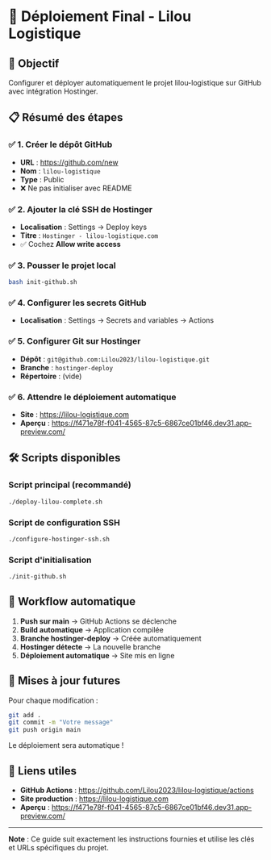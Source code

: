 # 🚀 Déploiement Final - Lilou Logistique

## 🎯 Objectif
Configurer et déployer automatiquement le projet lilou-logistique sur GitHub avec intégration Hostinger.

## 📋 Résumé des étapes

### ✅ 1. Créer le dépôt GitHub
- **URL** : https://github.com/new
- **Nom** : `lilou-logistique`
- **Type** : Public
- ❌ Ne pas initialiser avec README

### ✅ 2. Ajouter la clé SSH de Hostinger
- **Localisation** : Settings → Deploy keys
- **Titre** : `Hostinger - lilou-logistique.com`
- ✅ Cochez **Allow write access**

### ✅ 3. Pousser le projet local
```bash
bash init-github.sh
```

### ✅ 4. Configurer les secrets GitHub
- **Localisation** : Settings → Secrets and variables → Actions

### ✅ 5. Configurer Git sur Hostinger
- **Dépôt** : `git@github.com:Lilou2023/lilou-logistique.git`
- **Branche** : `hostinger-deploy`
- **Répertoire** : (vide)

### ✅ 6. Attendre le déploiement automatique
- **Site** : https://lilou-logistique.com
- **Aperçu** : https://f471e78f-f041-4565-87c5-6867ce01bf46.dev31.app-preview.com/

## 🛠️ Scripts disponibles

### Script principal (recommandé)
```bash
./deploy-lilou-complete.sh
```

### Script de configuration SSH
```bash
./configure-hostinger-ssh.sh
```

### Script d'initialisation
```bash
./init-github.sh
```

## 🔄 Workflow automatique

1. **Push sur main** → GitHub Actions se déclenche
2. **Build automatique** → Application compilée
3. **Branche hostinger-deploy** → Créée automatiquement
4. **Hostinger détecte** → La nouvelle branche
5. **Déploiement automatique** → Site mis en ligne

## 🚀 Mises à jour futures

Pour chaque modification :
```bash
git add .
git commit -m "Votre message"
git push origin main
```
Le déploiement sera automatique !

## 🔗 Liens utiles

- **GitHub Actions** : https://github.com/Lilou2023/lilou-logistique/actions
- **Site production** : https://lilou-logistique.com
- **Aperçu** : https://f471e78f-f041-4565-87c5-6867ce01bf46.dev31.app-preview.com/

---

**Note** : Ce guide suit exactement les instructions fournies et utilise les clés et URLs spécifiques du projet. 
